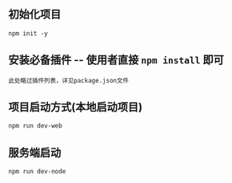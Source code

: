 ## 初始化项目
```
npm init -y
```

## 安装必备插件 -- 使用者直接  `npm install` 即可
```
此处略过插件列表，详见package.json文件
```

## 项目启动方式(本地启动项目)
```
npm run dev-web
```

## 服务端启动
```
npm run dev-node
```


